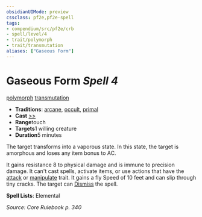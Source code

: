 ```yaml
---
obsidianUIMode: preview
cssclass: pf2e,pf2e-spell
tags:
- compendium/src/pf2e/crb
- spell/level/4
- trait/polymorph
- trait/transmutation
aliases: ["Gaseous Form"]
---
```

# Gaseous Form *Spell 4*   
[polymorph](../../rules/traits/polymorph.md)  [transmutation](../../rules/traits/transmutation.md)  

- **Traditions**: [arcane](../../rules/traits/arcane.md), [occult](../../rules/traits/occult.md), [primal](../../rules/traits/primal.md)
- **Cast** [>>](../../rules/core-rulebook/chapter-9-playing-the-game.md#Actions "Two-Action") 
- **Range**touch
- **Targets**1 willing creature
- **Duration**5 minutes

The target transforms into a vaporous state. In this state, the target is amorphous and loses any item bonus to AC.

It gains resistance 8 to physical damage and is immune to precision damage. It can't cast spells, activate items, or use actions that have the [attack](../../rules/traits/attack.md) or [manipulate](../../rules/traits/manipulate.md) trait. It gains a fly Speed of 10 feet and can slip through tiny cracks. The target can [Dismiss](../../rules/actions/dismiss.md) the spell.

**Spell Lists**: Elemental

*Source: Core Rulebook p. 340*